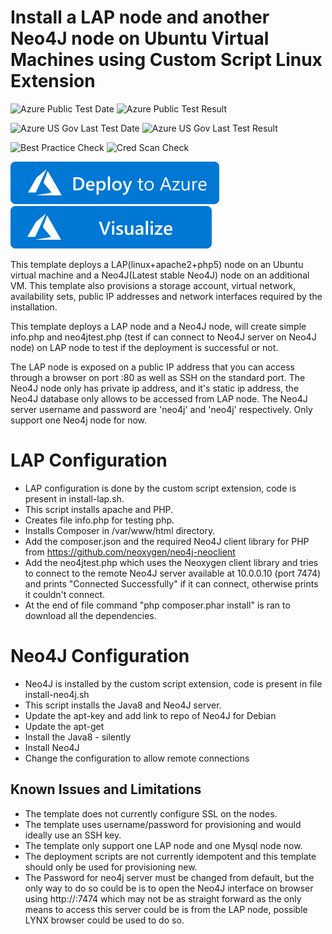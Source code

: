 # Install a LAP node and another Neo4J node on Ubuntu Virtual Machines using Custom Script Linux Extension

![Azure Public Test Date](https://azurequickstartsservice.blob.core.windows.net/badges/lap-neo4j-ubuntu/PublicLastTestDate.svg)
![Azure Public Test Result](https://azurequickstartsservice.blob.core.windows.net/badges/lap-neo4j-ubuntu/PublicDeployment.svg)

![Azure US Gov Last Test Date](https://azurequickstartsservice.blob.core.windows.net/badges/lap-neo4j-ubuntu/FairfaxLastTestDate.svg)
![Azure US Gov Last Test Result](https://azurequickstartsservice.blob.core.windows.net/badges/lap-neo4j-ubuntu/FairfaxDeployment.svg)

![Best Practice Check](https://azurequickstartsservice.blob.core.windows.net/badges/lap-neo4j-ubuntu/BestPracticeResult.svg)
![Cred Scan Check](https://azurequickstartsservice.blob.core.windows.net/badges/lap-neo4j-ubuntu/CredScanResult.svg)

[![Deploy To Azure](https://raw.githubusercontent.com/Azure/azure-quickstart-templates/master/1-CONTRIBUTION-GUIDE/images/deploytoazure.svg?sanitize=true)](https://portal.azure.com/#create/Microsoft.Template/uri/https%3A%2F%2Fraw.githubusercontent.com%2FAzure%2Fazure-quickstart-templates%2Fmaster%2Flap-neo4j-ubuntu%2Fazuredeploy.json)
[![Visualize](https://raw.githubusercontent.com/Azure/azure-quickstart-templates/master/1-CONTRIBUTION-GUIDE/images/visualizebutton.svg?sanitize=true)](http://armviz.io/#/?load=https%3A%2F%2Fraw.githubusercontent.com%2FAzure%2Fazure-quickstart-templates%2Fmaster%2Flap-neo4j-ubuntu%2Fazuredeploy.json)

This template deploys a LAP(linux+apache2+php5) node on an Ubuntu virtual
machine and a Neo4J(Latest stable Neo4J) node on an additional VM. This template
also provisions a storage account, virtual network, availability sets, public IP
addresses and network interfaces required by the installation.

This template deploys a LAP node and a Neo4J node, will create simple info.php
and neo4jtest.php (test if can connect to Neo4J server on Neo4J node) on LAP
node to test if the deployment is successful or not.

The LAP node is exposed on a public IP address that you can access through a
browser on port :80 as well as SSH on the standard port. The Neo4J node only has
private ip address, and it's static ip address, the Neo4J database only allows
to be accessed from LAP node. The Neo4J server username and password are 'neo4j'
and 'neo4j' respectively. Only support one Neo4j node for now.

# LAP Configuration

- LAP configuration is done by the custom script extension, code is present in
  install-lap.sh.
- This script installs apache and PHP.
- Creates file info.php for testing php.
- Installs Composer in /var/www/html directory.
- Add the composer.json and the required Neo4J client library for PHP from
  https://github.com/neoxygen/neo4j-neoclient
- Add the neo4jtest.php which uses the Neoxygen client library and tries to
  connect to the remote Neo4J server available at 10.0.0.10 (port 7474) and
  prints "Connected Successfully" if it can connect, otherwise prints it
  couldn't connect.
- At the end of file command "php composer.phar install" is ran to download all
  the dependencies.

# Neo4J Configuration

- Neo4J is installed by the custom script extension, code is present in file
  install-neo4j.sh
- This script installs the Java8 and Neo4J server.
- Update the apt-key and add link to repo of Neo4J for Debian
- Update the apt-get
- Install the Java8 - silently
- Install Neo4J
- Change the configuration to allow remote connections

## Known Issues and Limitations

- The template does not currently configure SSL on the nodes.
- The template uses username/password for provisioning and would ideally use an
  SSH key.
- The template only support one LAP node and one Mysql node now.
- The deployment scripts are not currently idempotent and this template should
  only be used for provisioning new.
- The Password for neo4j server must be changed from default, but the only way
  to do so could be is to open the Neo4J interface on browser using
  http://<serverip>:7474 which may not be as straight forward as the only means
  to access this server could be is from the LAP node, possible LYNX browser
  could be used to do so.
